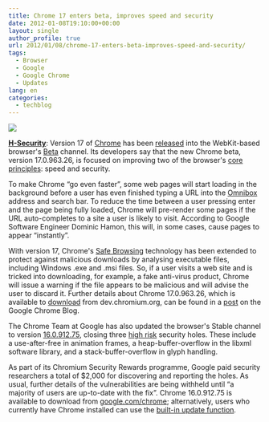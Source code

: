 ```yaml
---
title: Chrome 17 enters beta, improves speed and security
date: 2012-01-08T19:10:00+00:00
layout: single
author_profile: true
url: 2012/01/08/chrome-17-enters-beta-improves-speed-and-security/
tags:
  - Browser
  - Google
  - Google Chrome
  - Updates
lang: en
categories: 
  - techblog
---
```

![](http://2.bp.blogspot.com/-pUE4XhKMyXM/Twnig4IFrtI/AAAAAAAAEY0/9ULf2RnoNNs/s1600/new-chrome-logo.png)

[**H-Security**](http://www.h-online.com/security): Version 17 of [Chrome](https://www.google.com/chrome/) has been [released](http://googlechromereleases.blogspot.com/2012/01/beta-channel-update.html) into the WebKit-based browser's [Beta](http://www.google.com/landing/chrome/beta/) channel. Its developers say that the new Chrome beta, version 17.0.963.26, is focused on improving two of the browser's [core principles](https://www.google.com/chrome/intl/en/more/index.html): speed and security.

To make Chrome “go even faster”, some web pages will start loading in the background before a user has even finished typing a URL into the [Omnibox](http://support.google.com/chrome/bin/answer.py?hl=en&answer=95440) address and search bar. To reduce the time between a user pressing enter and the page being fully loaded, Chrome will pre-render some pages if the URL auto-completes to a site a user is likely to visit. According to Google Software Engineer Dominic Hamon, this will, in some cases, cause pages to appear “instantly”.

With version 17, Chrome's [Safe Browsing](http://www.google.com/chrome/intl/en/more/security.html) technology has been extended to protect against malicious downloads by analysing executable files, including Windows .exe and .msi files. So, if a user visits a web site and is tricked into downloading, for example, a fake anti-virus product, Chrome will issue a warning if the file appears to be malicious and will advise the user to discard it. Further details about Chrome 17.0.963.26, which is available to [download](http://dev.chromium.org/getting-involved/dev-channel#TOC-Subscribing-to-a-channel) from dev.chromium.org, can be found in a [post](http://chrome.blogspot.com/2012/01/speed-and-security.html) on the Google Chrome Blog.

The Chrome Team at Google has also updated the browser's Stable channel to version [16.0.912.75](http://googlechromereleases.blogspot.com/2012/01/stable-channel-update.html), closing three [high risk](https://sites.google.com/a/chromium.org/dev/developers/severity-guidelines) security holes. These include a use-after-free in animation frames, a heap-buffer-overflow in the libxml software library, and a stack-buffer-overflow in glyph handling.

As part of its Chromium Security Rewards programme, Google paid security researchers a total of $2,000 for discovering and reporting the holes. As usual, further details of the vulnerabilities are being withheld until “a majority of users are up-to-date with the fix”. Chrome 16.0.912.75 is available to download from [google.com/chrome](http://www.google.com/chrome); alternatively, users who currently have Chrome installed can use the [built-in update function](http://support.google.com/chrome/bin/answer.py?hl=en&answer=95414).
